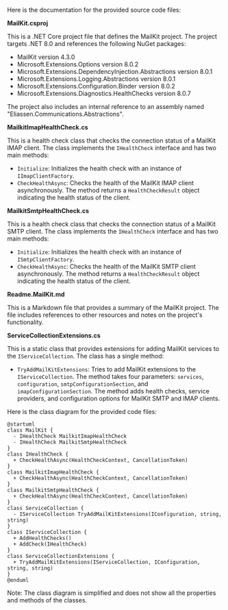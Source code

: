 Here is the documentation for the provided source code files:

**MailKit.csproj**

This is a .NET Core project file that defines the MailKit project. The project targets .NET 8.0 and references the following NuGet packages:

* MailKit version 4.3.0
* Microsoft.Extensions.Options version 8.0.2
* Microsoft.Extensions.DependencyInjection.Abstractions version 8.0.1
* Microsoft.Extensions.Logging.Abstractions version 8.0.1
* Microsoft.Extensions.Configuration.Binder version 8.0.2
* Microsoft.Extensions.Diagnostics.HealthChecks version 8.0.7

The project also includes an internal reference to an assembly named "Eliassen.Communications.Abstractions".

**MailkitImapHealthCheck.cs**

This is a health check class that checks the connection status of a MailKit IMAP client. The class implements the `IHealthCheck` interface and has two main methods:

* `Initialize`: Initializes the health check with an instance of `IImapClientFactory`.
* `CheckHealthAsync`: Checks the health of the MailKit IMAP client asynchronously. The method returns a `HealthCheckResult` object indicating the health status of the client.

**MailkitSmtpHealthCheck.cs**

This is a health check class that checks the connection status of a MailKit SMTP client. The class implements the `IHealthCheck` interface and has two main methods:

* `Initialize`: Initializes the health check with an instance of `ISmtpClientFactory`.
* `CheckHealthAsync`: Checks the health of the MailKit SMTP client asynchronously. The method returns a `HealthCheckResult` object indicating the health status of the client.

**Readme.MailKit.md**

This is a Markdown file that provides a summary of the MailKit project. The file includes references to other resources and notes on the project's functionality.

**ServiceCollectionExtensions.cs**

This is a static class that provides extensions for adding MailKit services to the `IServiceCollection`. The class has a single method:

* `TryAddMailKitExtensions`: Tries to add MailKit extensions to the `IServiceCollection`. The method takes four parameters: `services`, `configuration`, `smtpConfigurationSection`, and `imapConfigurationSection`. The method adds health checks, service providers, and configuration options for MailKit SMTP and IMAP clients.

Here is the class diagram for the provided code files:

```plantuml
@startuml
class MailKit {
  - IHealthCheck MailkitImapHealthCheck
  - IHealthCheck MailkitSmtpHealthCheck
}
class IHealthCheck {
  + CheckHealthAsync(HealthCheckContext, CancellationToken)
}
class MailkitImapHealthCheck {
  + CheckHealthAsync(HealthCheckContext, CancellationToken)
}
class MailkitSmtpHealthCheck {
  + CheckHealthAsync(HealthCheckContext, CancellationToken)
}
class ServiceCollection {
  - IServiceCollection TryAddMailKitExtensions(IConfiguration, string, string)
}
class IServiceCollection {
  + AddHealthChecks()
  + AddCheck(IHealthCheck)
}
class ServiceCollectionExtensions {
  + TryAddMailKitExtensions(IServiceCollection, IConfiguration, string, string)
}
@enduml
```

Note: The class diagram is simplified and does not show all the properties and methods of the classes.